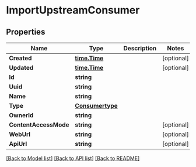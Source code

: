 # ImportUpstreamConsumer

## Properties
Name | Type | Description | Notes
------------ | ------------- | ------------- | -------------
**Created** | [**time.Time**](time.Time.md) |  | [optional] 
**Updated** | [**time.Time**](time.Time.md) |  | [optional] 
**Id** | **string** |  | 
**Uuid** | **string** |  | 
**Name** | **string** |  | 
**Type** | [**Consumertype**](consumertype.md) |  | 
**OwnerId** | **string** |  | 
**ContentAccessMode** | **string** |  | [optional] 
**WebUrl** | **string** |  | [optional] 
**ApiUrl** | **string** |  | [optional] 

[[Back to Model list]](../README.md#documentation-for-models) [[Back to API list]](../README.md#documentation-for-api-endpoints) [[Back to README]](../README.md)


